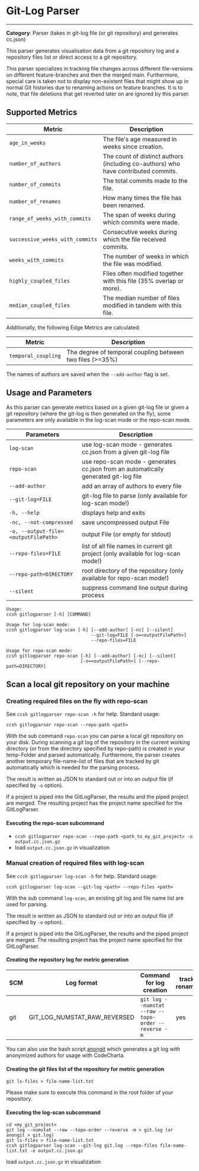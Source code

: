 # Git-Log Parser

---

**Category**: Parser (takes in git-log file (or git repository) and generates cc.json)

This parser generates visualisation data from a git repository log and a repository files list or direct access to a git repository.

This parser specializes in tracking file changes across different file-versions on different feature-branches and then the merged main. Furthermore, special care is taken not to display non-existent files that might show up in normal Git histories due to renaming actions on feature branches. It is to note, that file deletions that get reverted later on are ignored by this parser.

## Supported Metrics

| Metric                          | Description                                                         |
| ------------------------------- | ------------------------------------------------------------------- |
| `age_in_weeks`                  | The file's age measured in weeks since creation.                    |
| `number_of_authors`             | The count of distinct authors (including co-authors) who have contributed commits. |
| `number_of_commits`             | The total commits made to the file.                                 |
| `number_of_renames`             | How many times the file has been renamed.                           |
| `range_of_weeks_with_commits`   | The span of weeks during which commits were made.                   |
| `successive_weeks_with_commits` | Consecutive weeks during which the file received commits.           |
| `weeks_with_commits`            | The number of weeks in which the file was modified.                 |
| `highly_coupled_files`          | Files often modified together with this file (35% overlap or more). |
| `median_coupled_files`          | The median number of files modified in tandem with this file.       |

Additionally, the following Edge Metrics are calculated:

| Metric              | Description                                               |
| ------------------- | --------------------------------------------------------- |
| `temporal_coupling` | The degree of temporal coupling between two files (>=35%) |

The names of authors are saved when the `--add-author` flag is set.

## Usage and Parameters

As this parser can generate metrics based on a given git-log file or given a git repository (where the git-log is then generated on the fly), some parameters are only available in the log-scan mode or the repo-scan mode.

| Parameters                          | Description                                                                         |
| ----------------------------------- | ----------------------------------------------------------------------------------- |
| `log-scan`                          | use log-scan mode - generates cc.json from a given git-log file                     |
| `repo-scan`                         | use repo-scan mode - generates cc.json from an automatically generated git-log file |
| `--add-author`                      | add an array of authors to every file                                               |
| `--git-log=FILE`                    | git-log file to parse (only available for log-scan mode!)                           |
| `-h, --help`                        | displays help and exits                                                             |
| `-nc, --not-compressed`             | save uncompressed output File                                                       |
| `-o, --output-file=<outputFilePath>` | output File (or empty for stdout)                                                   |
| `--repo-files=FILE `                | list of all file names in current git project (only available for log-scan mode!)   |
| `--repo-path=DIRECTORY`             | root directory of the repository (only available for repo-scan mode!)               |
| `--silent`                          | suppress command line output during process                                         |

```
Usage:
ccsh gitlogparser [-h] [COMMAND]

Usage for log-scan mode:
ccsh gitlogparser log-scan [-h] [--add-author] [-nc] [--silent]
                                --git-log=FILE [-o=<outputFilePath>]
                                --repo-files=FILE

Usage for repo-scan mode:
ccsh gitlogparser repo-scan [-h] [--add-author] [-nc] [--silent]
                            [-o=<outputFilePath>] [--repo-path=DIRECTORY]

```

## Scan a local git repository on your machine

### Creating required files on the fly with repo-scan

See `ccsh gitlogparser repo-scan -h` for help. Standard usage:

```
ccsh gitlogparser repo-scan --repo-path <path>
```

With the sub command `repo-scan` you can parse a local git repository on your disk. During scanning a git log of the
repository in the current working directory (or from the directory specified by repo-path) is created in your
temp-Folder and parsed automatically. Furthermore, the parser creates another temporary file-name-list of files that are
tracked by git automatically which is needed for the parsing process.

The result is written as JSON to standard out or into an output file (if specified by `-o` option).

If a project is piped into the GitLogParser, the results and the piped project are merged.
The resulting project has the project name specified for the GitLogParser.

#### Executing the repo-scan subcommand

- `ccsh gitlogparser repo-scan --repo-path <path_to_my_git_project> -o output.cc.json.gz`
- load `output.cc.json.gz` in visualization

### Manual creation of required files with log-scan

See `ccsh gitlogparser log-scan -h` for help. Standard usage:

```
ccsh gitlogparser log-scan --git-log <path> --repo-files <path>
```

With the sub command `log-scan`, an existing git log and file name list are used for parsing.

The result is written as JSON to standard out or into an output file (if specified by `-o` option).

If a project is piped into the GitLogParser, the results and the piped project are merged.
The resulting project has the project name specified for the GitLogParser.

#### Creating the repository log for metric generation

| SCM | Log format                   | Command for log creation                            | tracks renames | ignores deleted files | supports code churn |
| --- | ---------------------------- | --------------------------------------------------- | -------------- | --------------------- | ------------------- |
| git | GIT_LOG_NUMSTAT_RAW_REVERSED | `git log --numstat --raw --topo-order --reverse -m` | yes            | yes                   | yes                 |

You can also use the bash
script [anongit](https://github.com/MaibornWolff/codecharta/blob/main/analysis/import/GitLogParser/src/main/dist/anongit)
which generates a git log with anonymized authors for usage with CodeCharta.

#### Creating the git files list of the repository for metric generation

```
git ls-files > file-name-list.txt
```

Please make sure to execute this command in the root folder of your repository.

#### Executing the log-scan subcommand

```
cd <my_git_project>
git log --numstat --raw --topo-order --reverse -m > git.log (or anongit > git.log)
git ls-files > file-name-list.txt
ccsh gitlogparser log-scan --git-log git.log --repo-files file-name-list.txt -o output.cc.json.gz
```

load `output.cc.json.gz` in visualization
